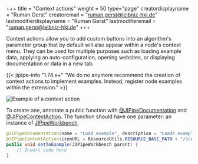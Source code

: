 +++
title = "Context actions"
weight = 50
type="page"
creatordisplayname = "Ruman Gerst"
creatoremail = "ruman.gerst@leibniz-hki.de"
lastmodifierdisplayname = "Ruman Gerst"
lastmodifieremail = "ruman.gerst@leibniz-hki.de"
+++

Context actions allow you to add custom buttons into an algorithm's parameter group that by default
will also appear within a node's context menu.
They can be used for multiple purposes such as loading example data, applying
an auto-configuration, opening websites, or displaying documentation or data in a new tab.

{{< jipipe-info "1.74.x+" "We do no anymore recommend the creation of context actions to implement examples. Instead, register node examples within the extension." >}}

![Example of a context action](/img/documentation/context-actions.png)

To create one, annotate a public function with [@JIPipeDocumentation](/apidocs/org/hkijena/jipipe/api/JIPipeDocumentation.html)
and [@JIPipeContextAction](/apidocs/org/hkijena/jipipe/api/parameters/JIPipeContextAction.html).
The function should have one parameter: an instance of [JIPipeWorkbench](/apidocs/org/hkijena/jipipe/ui/JIPipeWorkbench.html).

```java
@JIPipeDocumentation(name = "Load example", description = "Loads example parameters that showcase how to use this algorithm.")
@JIPipeContextAction(iconURL = ResourceUtils.RESOURCE_BASE_PATH + "/icons/actions/graduation-cap.png")
public void setToExample(JIPipeWorkbench parent) {
    // Insert code here
}
```
